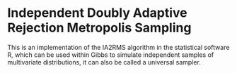 # Independent Doubly Adaptive Rejection Metropolis Sampling
 This is an implementation of the IA2RMS algorithm in the statistical software R, which can be used within Gibbs to simulate independent samples of multivariate distributions, it can also be called a universal sampler.
